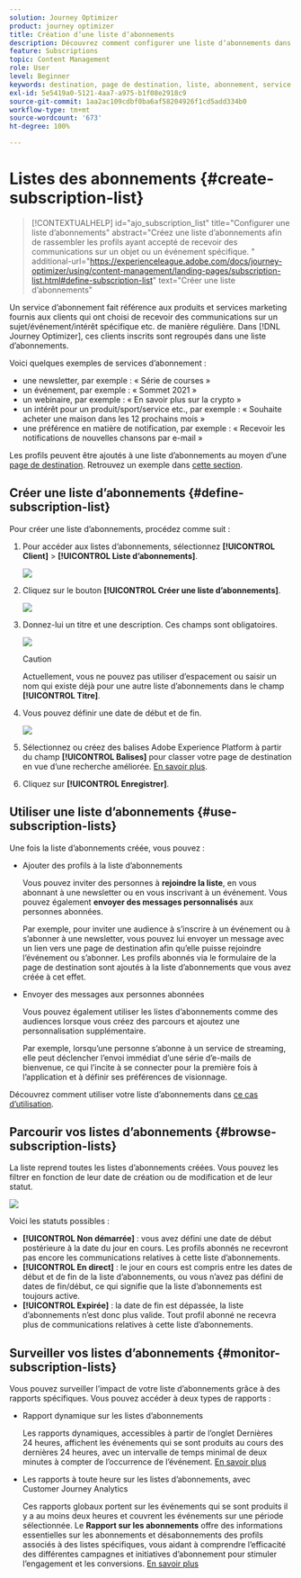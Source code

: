 ```yaml
---
solution: Journey Optimizer
product: journey optimizer
title: Création d’une liste dʼabonnements
description: Découvrez comment configurer une liste dʼabonnements dans Journey Optimizer
feature: Subscriptions
topic: Content Management
role: User
level: Beginner
keywords: destination, page de destination, liste, abonnement, service
exl-id: 5e5419a0-5121-4aa7-a975-b1f08e2918c9
source-git-commit: 1aa2ac109cdbf0ba6af58204926f1cd5add334b0
workflow-type: tm+mt
source-wordcount: '673'
ht-degree: 100%

---
```


# Listes des abonnements {#create-subscription-list}

>[!CONTEXTUALHELP]
>id="ajo_subscription_list"
>title="Configurer une liste d’abonnements"
>abstract="Créez une liste d’abonnements afin de rassembler les profils ayant accepté de recevoir des communications sur un objet ou un événement spécifique. "
>additional-url="https://experienceleague.adobe.com/docs/journey-optimizer/using/content-management/landing-pages/subscription-list.html#define-subscription-list" text="Créer une liste dʼabonnements"

Un service d’abonnement fait référence aux produits et services marketing fournis aux clients qui ont choisi de recevoir des communications sur un sujet/événement/intérêt spécifique etc. de manière régulière. Dans [!DNL Journey Optimizer], ces clients inscrits sont regroupés dans une liste d’abonnements.

Voici quelques exemples de services dʼabonnement :

* une newsletter, par exemple : « Série de courses »
* un événement, par exemple : « Sommet 2021 »
* un webinaire, par exemple : « En savoir plus sur la crypto »
* un intérêt pour un produit/sport/service etc., par exemple : « Souhaite acheter une maison dans les 12 prochains mois »
* une préférence en matière de notification, par exemple : « Recevoir les notifications de nouvelles chansons par e-mail »

Les profils peuvent être ajoutés à une liste dʼabonnements au moyen dʼune [page de destination](create-lp.md). Retrouvez un exemple dans [cette section](lp-use-cases.md#subscription-to-a-service).

## Créer une liste dʼabonnements {#define-subscription-list}

Pour créer une liste dʼabonnements, procédez comme suit :

1. Pour accéder aux listes dʼabonnements, sélectionnez **[!UICONTROL Client]** > **[!UICONTROL Liste dʼabonnements]**.

   ![](assets/lp_subscription-lists.png)

1. Cliquez sur le bouton **[!UICONTROL Créer une liste dʼabonnements]**.

   ![](assets/lp_create-subscription-list.png)

1. Donnez-lui un titre et une description. Ces champs sont obligatoires.

   ![](assets/lp_subscription-list-name.png)

   >[!CAUTION]
   >
   >Actuellement, vous ne pouvez pas utiliser d’espacement ou saisir un nom qui existe déjà pour une autre liste d’abonnements dans le champ **[!UICONTROL Titre]**.

1. Vous pouvez définir une date de début et de fin.

   ![](assets/lp_subscription-list-dates.png)

1. Sélectionnez ou créez des balises Adobe Experience Platform à partir du champ **[!UICONTROL Balises]** pour classer votre page de destination en vue d’une recherche améliorée. [En savoir plus](../start/search-filter-categorize.md#tags).

1. Cliquez sur **[!UICONTROL Enregistrer]**.

## Utiliser une liste dʼabonnements {#use-subscription-lists}

Une fois la liste d’abonnements créée, vous pouvez :

* Ajouter des profils à la liste d’abonnements

  Vous pouvez inviter des personnes à **rejoindre la liste**, en vous abonnant à une newsletter ou en vous inscrivant à un événement. Vous pouvez également **envoyer des messages personnalisés** aux personnes abonnées.

  Par exemple, pour inviter une audience à s’inscrire à un événement ou à s’abonner à une newsletter, vous pouvez lui envoyer un message avec un lien vers une page de destination afin qu’elle puisse rejoindre l’événement ou s’abonner. Les profils abonnés via le formulaire de la page de destination sont ajoutés à la liste d’abonnements que vous avez créée à cet effet.

* Envoyer des messages aux personnes abonnées

  Vous pouvez également utiliser les listes d’abonnements comme des audiences lorsque vous créez des parcours et ajoutez une personnalisation supplémentaire.

  Par exemple, lorsqu’une personne s’abonne à un service de streaming, elle peut déclencher l’envoi immédiat d’une série d’e-mails de bienvenue, ce qui l’incite à se connecter pour la première fois à l’application et à définir ses préférences de visionnage.

Découvrez comment utiliser votre liste d’abonnements dans [ce cas d’utilisation](lp-use-cases.md#subscription-to-a-service).


## Parcourir vos listes d’abonnements {#browse-subscription-lists}

La liste reprend toutes les listes dʼabonnements créées. Vous pouvez les filtrer en fonction de leur date de création ou de modification et de leur statut.

![](assets/lp_subscription-filters.png)

Voici les statuts possibles :

* **[!UICONTROL Non démarrée]** : vous avez défini une date de début postérieure à la date du jour en cours. Les profils abonnés ne recevront pas encore les communications relatives à cette liste dʼabonnements.
* **[!UICONTROL En direct]** : le jour en cours est compris entre les dates de début et de fin de la liste d’abonnements, ou vous n’avez pas défini de dates de fin/début, ce qui signifie que la liste d’abonnements est toujours active.
* **[!UICONTROL Expirée]** : la date de fin est dépassée, la liste dʼabonnements nʼest donc plus valide. Tout profil abonné ne recevra plus de communications relatives à cette liste dʼabonnements.


## Surveiller vos listes d’abonnements {#monitor-subscription-lists}

Vous pouvez surveiller lʼimpact de votre liste d’abonnements grâce à des rapports spécifiques. Vous pouvez accéder à deux types de rapports :

* Rapport dynamique sur les listes d’abonnements

  Les rapports dynamiques, accessibles à partir de l’onglet Dernières 24 heures, affichent les événements qui se sont produits au cours des dernières 24 heures, avec un intervalle de temps minimal de deux minutes à compter de l’occurrence de l’événement. [En savoir plus](../reports/subscription-report-live.md)

* Les rapports à toute heure sur les listes d’abonnements, avec Customer Journey Analytics

  Ces rapports globaux portent sur les événements qui se sont produits il y a au moins deux heures et couvrent les événements sur une période sélectionnée. Le **Rapport sur les abonnements** offre des informations essentielles sur les abonnements et désabonnements des profils associés à des listes spécifiques, vous aidant à comprendre l’efficacité des différentes campagnes et initiatives d’abonnement pour stimuler l’engagement et les conversions. [En savoir plus](../reports/subscription-report-global-cja.md)
